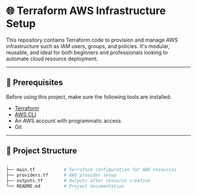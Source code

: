 # 🌐 Terraform AWS Infrastructure Setup

This repository contains Terraform code to provision and manage AWS infrastructure such as IAM users, groups, and policies. It's modular, reusable, and ideal for both beginners and professionals looking to automate cloud resource deployment.

---

## 📌 Prerequisites

Before using this project, make sure the following tools are installed:

- [Terraform](https://developer.hashicorp.com/terraform/downloads)
- [AWS CLI](https://docs.aws.amazon.com/cli/latest/userguide/install-cliv2.html)
- An AWS account with programmatic access
- Git

---

## 📁 Project Structure

```bash
.
├── main.tf           # Terraform configuration for AWS resources
├── providers.tf      # AWS provider setup
├── outputs.tf        # Outputs after resource creation
└── README.md         # Project documentation


